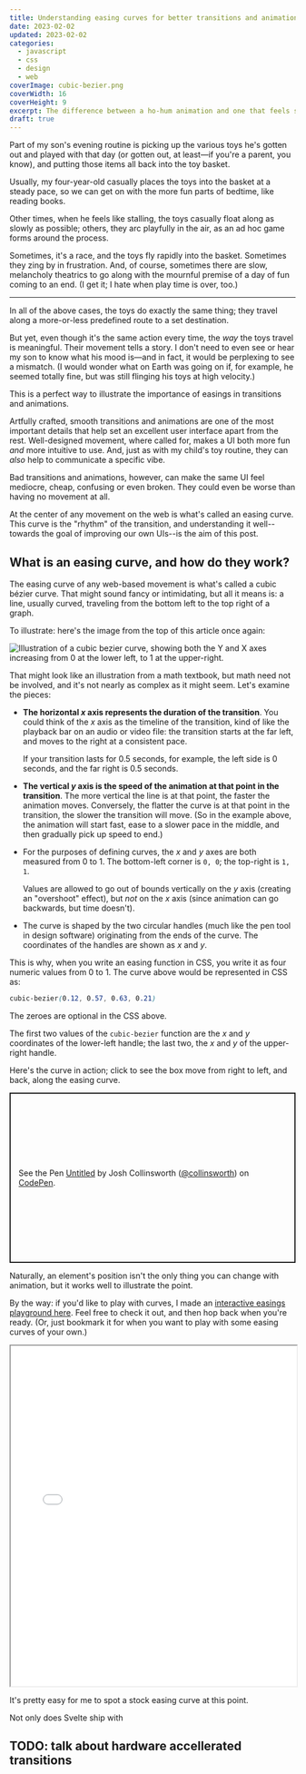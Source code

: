 ```yaml
---
title: Understanding easing curves for better transitions and animations
date: 2023-02-02
updated: 2023-02-02
categories:
  - javascript
  - css
  - design
  - web
coverImage: cubic-bezier.png
coverWidth: 16
coverHeight: 9
excerpt: The difference between a ho-hum animation and one that feels smooth and sleek is often just in the easing curve. Let's look at what easing curves are and how to use them take transitions to the next level.
draft: true
---
```


<script>
  import PullQuote from '$lib/components/PullQuote.svelte'
  import SideNote from '$lib/components/SideNote.svelte'
  import CalloutPlusQuote from '$lib/components/CalloutPlusQuote.svelte'
</script>


Part of my son's evening routine is picking up the various toys he's gotten out and played with that day (or gotten out, at least—if you're a parent, you know), and putting those items all back into the toy basket.

Usually, my four-year-old casually places the toys into the basket at a steady pace, so we can get on with the more fun parts of bedtime, like reading books.

Other times, when he feels like stalling, the toys casually float along as slowly as possible; others, they arc playfully in the air, as an ad hoc game forms around the process.

Sometimes, it's a race, and the toys fly rapidly into the basket. Sometimes they zing by in frustration. And, of course, sometimes there are slow, melancholy theatrics to go along with the mournful premise of a day of fun coming to an end. (I get it; I hate when play time is over, too.)

---

In all of the above cases, the toys do exactly the same thing; they travel along a more-or-less predefined route to a set destination.

But yet, even though it's the same action every time, the _way_ the toys travel is meaningful. Their movement tells a story. I don't need to even see or hear my son to know what his mood is—and in fact, it would be perplexing to see a mismatch. (I would wonder what on Earth was going on if, for example, he seemed totally fine, but was still flinging his toys at high velocity.)

This is a perfect way to illustrate the importance of easings in transitions and animations.

Artfully crafted, smooth transitions and animations are one of the most important details that help set an excellent user interface apart from the rest. Well-designed movement, where called for, makes a UI both more fun _and_ more intuitive to use. And, just as with my child's toy routine, they can _also_ help to communicate a specific vibe.

Bad transitions and animations, however, can make the same UI feel mediocre, cheap, confusing or even broken. They could even be worse than having no movement at all.

At the center of any movement on the web is what's called an easing curve. This curve is the "rhythm" of the transition, and understanding it well--towards the goal of improving our own UIs--is the aim of this post.


## What is an easing curve, and how do they work?

The easing curve of any web-based movement is what's called a cubic bézier curve. That might sound fancy or intimidating, but all it means is: a line, usually curved, traveling from the bottom left to the top right of a graph.

To illustrate: here's the image from the top of this article once again:

![Illustration of a cubic bezier curve, showing both the Y and X axes increasing from 0 at the lower left, to 1 at the upper-right.](/images/post_images/cubic-bezier.png)

That might look like an illustration from a math textbook, but math need not be involved, and it's not nearly as complex as it might seem. Let's examine the pieces:

- **The horizontal _x_ axis represents the duration of the transition**. You could think of the _x_ axis as the timeline of the transition, kind of like the playback bar on an audio or video file: the transition starts at the far left, and moves to the right at a consistent pace.

	If your transition lasts for 0.5 seconds, for example, the left side is 0 seconds, and the far right is 0.5 seconds.
- **The vertical _y_ axis is the speed of the animation at that point in the transition**. The more vertical the line is at that point, the faster the animation moves. Conversely, the flatter the curve is at that point in the transition, the slower the transition will move. (So in the example above, the animation will start fast, ease to a slower pace in the middle, and then gradually pick up speed to end.)
- For the purposes of defining curves, the _x_ and _y_ axes are both measured from 0 to 1. The bottom-left corner is `0, 0`; the top-right is `1, 1`.

	Values are allowed to go out of bounds vertically on the _y_ axis (creating an "overshoot" effect), but _not_ on the _x_ axis (since animation can go backwards, but time doesn't).
- The curve is shaped by the two circular handles (much like the pen tool in design software) originating from the ends of the curve. The coordinates of the handles are shown as _x_ and _y_.

This is why, when you write an easing function in CSS, you write it as four numeric values from 0 to 1. The curve above would be represented in CSS as:

```css
cubic-bezier(0.12, 0.57, 0.63, 0.21)
```

<SideNote>

The zeroes are optional in the CSS above.

</SideNote>

The first two values of the `cubic-bezier` function are the _x_ and _y_ coordinates of the lower-left handle; the last two, the _x_ and _y_ of the upper-right handle.

Here's the curve in action; click to see the box move from right to left, and back, along the easing curve.

<p class="codepen" data-height="300" data-default-tab="result" data-slug-hash="XWBGVRm" data-user="collinsworth" style="height: 300px; box-sizing: border-box; display: flex; align-items: center; justify-content: center; border: 2px solid; margin: 1em 0; padding: 1em;">
  <span>See the Pen <a href="https://codepen.io/collinsworth/pen/XWBGVRm">
  Untitled</a> by Josh Collinsworth (<a href="https://codepen.io/collinsworth">@collinsworth</a>)
  on <a href="https://codepen.io">CodePen</a>.</span>
</p>

Naturally, an element's position isn't the only thing you can change with animation, but it works well to illustrate the point.

By the way: if you'd like to play with curves, I made an [interactive easings playground here](/demos/easing). Feel free to check it out, and then hop back when you're ready. (Or, just bookmark it for when you want to play with some easing curves of your own.)

<iframe src="/demos/easing#demo-curve" width="100%" height="600px" />

I'd also like to give a shout-out here to [easings.co](https://easings.co), which lets you test out easing curves with a number of common UI transitions to see how they work firsthand visually.


## Why does easing matter?

While the workings of bézier curves make for interesting trivia, a reasonable question you might have at this point is: why does this matter? Or, why is it important to use one easing curve over another--or for that matter, any curve at all?

True, transitions and animations (good ones, anyway) are cool. They're fun. They're interesting. But beyond that, well-implemented transitions can also be _intuitive_.

In the real world, there little such thing as "instant." Nothing just appears or disappears. Things move into or out of place, and our brains perceive the changed state of things by observing that movement.

Similarly, when things move, _how_ they move is key in understanding the movement. Think of a simple motion, like waving your hand. Vary the speed of the wave, and notice how the "feel" and perceived meaning of the gesture varies. A slow wave seems unsure; a fast wave seems enthusiastic. One that starts fast then slows down—or vice versa—seems to indicate your feelings might have changed.



### Make it shorter than you think it should be

The absolute #1 dead giveaway of an amateurish transition is that it lasts too long.

I get it; if you just poured your time and effort into creating a great transition, you want to _enjoy_ it. If you're like me (and many other developers), you might even just sit there admiring your fanciful animation, watching it transition back and forth in delight.

The thing is: your users aren't as enamored—and therefore, not as patient—as you are. Your users came to this site to get something done, and they aren't interested in waiting longer than they need to for _anything_, regardless of how cool it may be.

My advice is: try to make your transitions as quick as possible, without being so short that the user might miss them. As a rule of thumb, I find that 200–400 milliseconds is the cap for most UI transition durations—although I'd say that stacks, so an out-then-in transition could go up to double that in most cases. (You wouldn't want the whiplash of _two_ separate animations crashing through as fast as possible.)

In any case, though: if you find yourself creating transitions anywhere near a full second or more, I'd seriously consider whether it's adding to the user experience, or detracting from it, as objectively as possible.


### Get the most out of easing curves

An easing curve is the speed at which a transition runs at various points in the animation. It might start slow, or end slow, or both. It might remain a continuous speed, or wildly change speed throughout.

If you've ever used CSS keywords like `linear` or `ease-in-out`, you probably know the basics here. But if not—or if you'd just like a visual—the website [easings.co](https://easings.co/) illustrates the concept quite well. Take a little time to play with the easing curves and see how they all look and feel.

Remember how our brains perceive change better when there's movement? In that same vein, movement looks more natural when it has an appropriate easing curve. Most of the movement that occurs in the real world doesn't remain a continuous speed; it starts fast, or ends fast, or is fast in the middle and slow on the ends. You probably open a door quickly, then slow it down once it's open wide enough. When you walk, you might be moving at a continuous speed, but each of your arms and legs moves quickly in the middle of the stride, then slows down and reverses course.

Think of a simple gesture, like raising your hand to ask a question. Do it at various speeds. Slow down and speed up, and as you do so, notice how _the meaning of the movement changes_.

Take this video as an example of the power of easing. Notice how this machine is doing (mostly) the exact same movement every single time, but the _easing_ of the movement changes the entire "personality" behind it.

<iframe width="560" height="315" src="https://www.youtube.com/embed/kproPsch7i0" title="YouTube video player" frameborder="0" allow="accelerometer; autoplay; clipboard-write; encrypted-media; gyroscope; picture-in-picture; web-share" allowfullscreen></iframe>

It's pretty easy for me to spot a stock easing curve at this point.

Not only does Svelte ship with 


## TODO: talk about hardware accellerated transitions